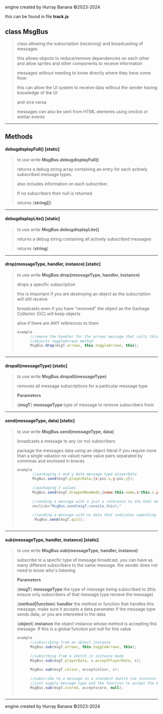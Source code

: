 engine created by Hurray Banana &copy;2023-2024

this can be found in file **track.js**
## class MsgBus
> class allowing the subscription (receiving) and broadcasting of messages
> 
> this allows objects to reduce/remove dependencies on each other and allow sprites and other components to receive information
> 
> messages without needing to know directly where they have come from
> 
> this can allow the UI system to receive data without the sender having knowledge of the UI
> 
> and vice versa
> 
> messages can also be sent from HTML elements using onclick or similar events
> 
> 

---

## Methods
####  debugdisplayFull() [static]
> to use write **MsgBus.debugdisplayFull()**
> 
> returns a debug string array containing an entry for each actively subscribed message types
> 
> also includes information on each subscriber.
> 
> If no subscribers then null is returned
> 
> 
> returns {**string[]**}
> 
> 

---

####  debugdisplayLite() [static]
> to use write **MsgBus.debugdisplayLite()**
> 
> returns a debug string containing all actively subscribed messages
> 
> 
> returns {**string**}
> 
> 

---

####  drop(messageType, handler, instance) [static]
> to use write **MsgBus.drop(messageType, handler, instance)**
> 
> drops a specific subscription
> 
> this is important if you are destroying an object as the subscription will still receive
> 
> broadcasts even if you have "removed" the object as the Garbage Collector (GC) will keep objects
> 
> alive if there are ANY references to them
> 
> ```js
> example
>       //remove the handler for the arrows message that calls this
>       //objects toggleArrows method
>       MsgBus.drop(msgT.arrows, this.toggleArrows, this);
>      
> ```
> 

---

####  dropall(messageType) [static]
> to use write **MsgBus.dropall(messageType)**
> 
> removes all message subscriptions for a particular message type
> 
> 
> **Parameters**
> 
> {**msgT**} **messageType** type of message to remove subscribers from
> 
> 

---

####  send(messageType, data) [static]
> to use write **MsgBus.send(messageType, data)**
> 
> broadcasts a message to any (or no) subscribers
> 
> package the messages data using an object literal if you require more than a single value(or no value) name value pairs separated by commnas and enclosed in braces
> 
> ```js
> example
>        //packaging x and y data message type playerData
>        MsgBus.send(msgT.playerData,{x:pos.x,y:pos.y});
>       
>        //packaging 3 values 
>        MsgBus.send(msgT.droppedNewNode,{name:this.name,x:this.x,y:this.y});
>       
>        //sending a message with a just a reference to the html object that sent it, suing the onclick event from HTML
>        onclick="MsgBus.send(msgT.console,this);"
>       
>        //sending a message with no data that indicates something general happened
>         MsgBus.send(msgT.quit);
>      
> ```
> 

---

####  sub(messageType, handler, instance) [static]
> to use write **MsgBus.sub(messageType, handler, instance)**
> 
> subscribe to a specfic type of message broadcast, you can have as many different subscribers to the same message. the sender does not need to know who's listening
> 
> 
> **Parameters**
> 
> {**msgT**} **messageType** the type of message being subscribed to (this ensure only subscribers of that message type recieve the message)
> 
> {**method|function**} **handler** the method or function that handles this message, make sure it accepts a data parameter if the message type sends data, or you are interested in the data
> 
> {**object**} **instance** the object instance whose method is accepting this message. If this is a global function put null for this value
> 
> ```js
> example
>       //subscribing from an object instance
>       MsgBus.sub(msgT.arrows, this.toggleArrows, this);
>       
>       //subscrbing from a sketch in instance mode
>       MsgBus.sub(msgT.playerData, s.acceptPlayerData, s);
>       
>       MsgBus.sub(msgT.colour, acceptcolour, s);
>       
>       //subscribe to a message in a standard sketch (no instance required), 
>       //just supply message type and the function to accept the broadcast
>       MsgBus.sub(msgT.scored, acceptscore, null);
>      
> ```
> 

---

engine created by Hurray Banana &copy;2023-2024
